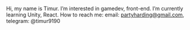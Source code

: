 Hi, my name is Timur.
I’m interested in gamedev, front-end.
I’m currently learning Unity, React.
How to reach me: email: partyharding@gmail.com, telegram: @timur9190

